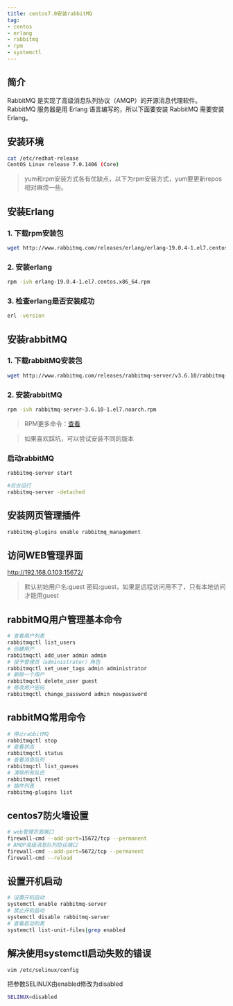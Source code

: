 ```yaml
---
title: centos7.0安装rabbitMQ
tag: 
- centos
- erlang
- rabbitmq
- rpm
- systemctl
---
```


## 简介
RabbitMQ 是实现了高级消息队列协议（AMQP）的开源消息代理软件。RabbitMQ 服务器是用 Erlang 语言编写的，所以下面要安装 RabbitMQ 需要安装 Erlang。

## 安装环境
```bash
cat /etc/redhat-release
CentOS Linux release 7.0.1406 (Core)
```
> yum和rpm安装方式各有优缺点，以下为rpm安装方式，yum要更新repos相对麻烦一些。

## 安装Erlang
### 1. 下载rpm安装包
```bash
wget http://www.rabbitmq.com/releases/erlang/erlang-19.0.4-1.el7.centos.x86_64.rpm
```
### 2. 安装erlang
```bash
rpm -ivh erlang-19.0.4-1.el7.centos.x86_64.rpm
```
### 3. 检查erlang是否安装成功
```bash
erl -version
```
## 安装rabbitMQ
### 1. 下载rabbitMQ安装包
```bash
wget http://www.rabbitmq.com/releases/rabbitmq-server/v3.6.10/rabbitmq-server-3.6.10-1.el7.noarch.rpm
```
### 2. 安装rabbitMQ
```bash
rpm -ivh rabbitmq-server-3.6.10-1.el7.noarch.rpm
```
> RPM更多命令：[查看](http://geek5.cn/blog/2018/06/30/Centos-cmd.html#fiytp)

> 如果喜欢踩坑，可以尝试安装不同的版本
    

### 启动rabbitMQ
```bash
rabbitmq-server start

#后台运行
rabbitmq-server -detached
```
## 安装网页管理插件
```bash
rabbitmq-plugins enable rabbitmq_management
```    
## 访问WEB管理界面
http://192.168.0.103:15672/

> 默认初始用户名:guest 密码:guest，如果是远程访问用不了，只有本地访问才能用guest

## rabbitMQ用户管理基本命令
```bash
# 查看用户列表
rabbitmqctl list_users
# 创建用户
rabbitmqctl add_user admin admin
# 授予管理员（administrator）角色
rabbitmqctl set_user_tags admin administrator
# 删除一个用户
rabbitmqctl delete_user guest
# 修改用户密码
rabbitmqctl change_password admin newpassword
```    

## rabbitMQ常用命令
```bash
# 停止rabbitMQ
rabbitmqctl stop
# 查看状态
rabbitmqctl status
# 查看消息队列
rabbitmqctl list_queues
# 清除所有队伍
rabbitmqctl reset
# 插件列表 
rabbitmq-plugins list
```

## centos7防火墙设置
```bash
# web管理页面端口
firewall-cmd --add-port=15672/tcp --permanent
# AMQP高级消息队列协议端口
firewall-cmd --add-port=5672/tcp --permanent
firewall-cmd --reload
```

## 设置开机启动
```bash
# 设置开机启动
systemctl enable rabbitmq-server
# 禁止开机启动
systemctl disable rabbitmq-server
# 查看启动列表
systemctl list-unit-files|grep enabled
```

## 解决使用systemctl启动失败的错误
```bash
vim /etc/selinux/config
```

把参数SELINUX由enabled修改为disabled
```bash
SELINUX=disabled
```
